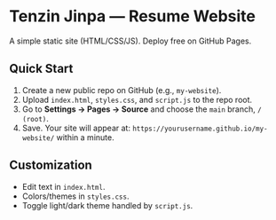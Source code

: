 # Tenzin Jinpa — Resume Website

A simple static site (HTML/CSS/JS). Deploy free on GitHub Pages.

## Quick Start
1. Create a new public repo on GitHub (e.g., `my-website`).
2. Upload `index.html`, `styles.css`, and `script.js` to the repo root.
3. Go to **Settings → Pages → Source** and choose the `main` branch, `/ (root)`.
4. Save. Your site will appear at: `https://yourusername.github.io/my-website/` within a minute.

## Customization
- Edit text in `index.html`.
- Colors/themes in `styles.css`.
- Toggle light/dark theme handled by `script.js`.
